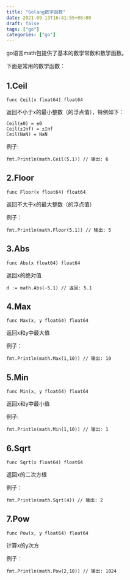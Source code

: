 ```yaml
---
title: "Golang数字函数"
date: 2021-09-13T16:41:55+08:00
draft: false
tags: ["go"]
categories: ["go"]
---
```


go语言math包提供了基本的数学常数和数学函数。

下面是常用的数学函数：

## 1.Ceil

```
func Ceil(x float64) float64
```

返回不小于x的最小整数（的浮点值），特例如下：

```
Ceil(±0) = ±0
Ceil(±Inf) = ±Inf
Ceil(NaN) = NaN
```

例子:

```
fmt.Println(math.Ceil(5.1)) // 输出: 6
```

## 2.Floor

```
func Floor(x float64) float64
```

返回不大于x的最大整数（的浮点值）

例子：

```
fmt.Println(math.Floor(5.1)) // 输出: 5
```

## 3.Abs

```
func Abs(x float64) float64
```

返回x的绝对值

```
d := math.Abs(-5.1) // 返回: 5.1
```

## 4.Max

```
func Max(x, y float64) float64
```

返回x和y中最大值

例子：

```
fmt.Println(math.Max(1,10)) // 输出: 10
```

## 5.Min

```
func Min(x, y float64) float64
```

返回x和y中最小值

例子:

```
fmt.Println(math.Min(1,10)) // 输出: 1
```

## 6.Sqrt

```
func Sqrt(x float64) float64
```

返回x的二次方根

例子：

```
fmt.Println(math.Sqrt(4)) // 输出: 2
```

## 7.Pow

```
func Pow(x, y float64) float64
```

计算x的y次方

例子：

```
fmt.Println(math.Pow(2,10)) // 输出: 1024
```
